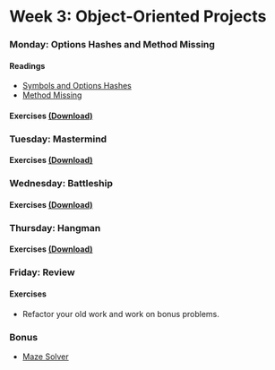 # Week 3: Object-Oriented Projects

### Monday: Options Hashes and Method Missing

#### Readings
- [Symbols and Options Hashes][symbols-options-hashes]
- [Method Missing][method-missing]

[symbols-options-hashes]: ./w3d1/readings/symbols-options-hashes.md
[method-missing]: ./w3d1/readings/method-missing.md

#### Exercises [(Download)][w3d1-exercises]

[w3d1-exercises]: ./w3d1/w3d1.zip?raw=true

### Tuesday: Mastermind

#### Exercises [(Download)][w3d2-exercises]

[w3d2-exercises]: ./w3d2/w3d2.zip?raw=true

### Wednesday: Battleship

#### Exercises [(Download)][w3d3-exercises]

[w3d3-exercises]: ./w3d3/w3d3.zip?raw=true

### Thursday: Hangman

#### Exercises [(Download)][w3d4-exercises]

[w3d4-exercises]: ./w3d4/w3d4.zip?raw=true

### Friday: Review

#### Exercises
- Refactor your old work and work on bonus problems.

### Bonus
- [Maze Solver][maze-solver]

[maze-solver]: ./bonus/maze-solver.md
